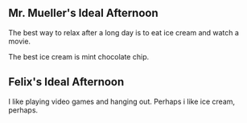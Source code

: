## Mr. Mueller's Ideal Afternoon

The best way to relax after a long day is to eat ice cream and watch a movie.

The best ice cream is mint chocolate chip.

## Felix's Ideal Afternoon

I like playing video games and hanging out.
Perhaps i like ice cream, perhaps.
